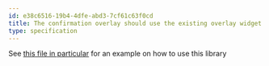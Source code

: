 ```yaml
---
id: e38c6516-19b4-4dfe-abd3-7cf61c63f0cd
title: The confirmation overlay should use the existing overlay widget
type: specification
---
```


See [this file in particular](https://raw.githubusercontent.com/rmhubbert/bubbletea-overlay/refs/heads/main/example/manager.go) for an example on how to use this library
